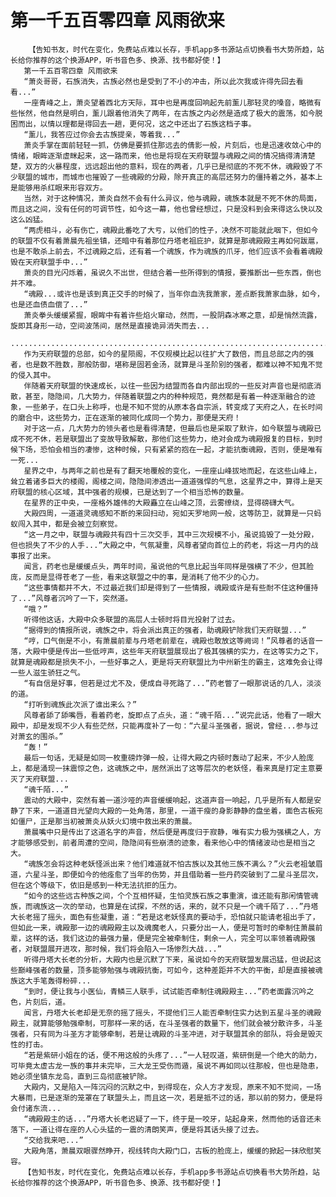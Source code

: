 # 第一千五百零四章 风雨欲来
        【告知书友，时代在变化，免费站点难以长存，手机app多书源站点切换看书大势所趋，站长给你推荐的这个换源APP，听书音色多、换源、找书都好使！】
       第一千五百零四章 风雨欲来
       “萧炎哥哥，石族消失，古族必然也是受到了不小的冲击，所以此次我或许得先回去看看...”
       一座青峰之上，萧炎望着西北方天际，耳中也是再度回响起先前薰儿那轻灵的嗓音，略微有些怅然，他自然是明白，薰儿跟着他消失了两年，在古族之内必然是造成了极大的震荡，如今脱困而出，以情以理都是得回去一趟，更何况，这之中还出了石族这档子事。
       “薰儿，我答应过你会去古族提亲，等着我...”
       萧炎手掌在面前轻轻一抓，仿佛是要抓住那远去的倩影一般，片刻后，也是迅速收敛心中的情绪，眼眸逐渐虚眯起来，这一路而来，他也是将现在天府联盟与魂殿之间的情况搞得清清楚楚，双方的火暴程度，远远超出他的意料，现在的两者，几乎已是彻底的不死不休，魂殿毁了不少联盟的城市，而城市也摧毁了一些魂殿的分殿，除开真正的高层还努力的僵持着之外，基本上是能够用杀红眼来形容双方。
       当然，对于这种情况，萧炎自然不会有什么异议，他与魂殿，魂族本就是不死不休的局面，而且这之间，没有任何的可调节性，如今这一幕，他也曾经想过，只是没料到会来得这么快以及这么凶猛。
       “两虎相斗，必有伤亡，魂殿此番吃了大亏，以他们的性子，决然不可能就此咽下，但如今的联盟不仅有着萧晨先祖坐镇，还暗中有着那位丹塔老祖庇护，就算是那魂殿殿主再如何跋扈，也是不敢杀上前去，不过魂殿之后，还有着一个魂族，作为魂族的爪牙，他们应该不会看着魂殿毁在天府联盟手中...”
       萧炎的目光闪烁着，虽说久不出世，但结合着一些所得到的情报，要推断出一些东西，倒也并不难。
       “魂殿...或许也是该到真正交手的时候了，当年你血洗我萧家，差点断我萧家血脉，如今，也是还血债血偿了...”
       萧炎拳头缓缓紧握，眼眸中有着许些焰火窜动，然而，一股阴森冰寒之意，却是悄然流露，旋即其身形一动，空间波荡间，居然是直接诡异消失而去...
       ....................................................................................
       作为天府联盟的总部，如今的星陨阁，不仅规模比起以往扩大了数倍，而且总部之内的强者，也是数不胜数，那般防御，堪称是固若金汤，就算是斗圣阶别的强者，都难以神不知鬼不觉的侵入其中。
       伴随着天府联盟的快速成长，以往一些因为结盟而各自内部出现的一些反对声音也是彻底消散，甚至，隐隐间，几大势力，伴随着联盟之内的种种规范，竟然都是有着一种逐渐融合的迹象，一些弟子，在口头上称呼，也是不知不觉的从原本各自宗派，转变成了天府之人，在长时间的磨合中，这些势力，正在逐渐的被同化成同一个势力，那便是天府！
       对于这一点，几大势力的领头者也是看得清楚，但最后也是采取了默许，如今联盟与魂殿已成不死不休，若是联盟出了变故导致解散，那他们这些势力，绝对会成为魂殿报复的目标，到时候下场，恐怕会相当的凄惨，这种时候，只有紧紧的抱在一起，才能抗衡魂殿，否则，便是唯有一死...
       星界之中，与两年之前也是有了翻天地覆般的变化，一座座山峰拔地而起，在这些山峰上，耸立着诸多巨大的楼阁，阁楼之间，隐隐间渗透出一道道强悍的气息，这星界之中，算得上是天府联盟的核心区域，其中强者的规模，已是达到了一个相当恐怖的数量。
       在星界的正中央，一座格外雄伟的大殿矗立在山峰之顶，云雾缭绕，显得磅礴大气。
       大殿四周，一道道灵魂感知不断的来回扫动，宛如天罗地网一般，这等防卫，就算是一只蚂蚁闯入其中，都是会被立刻察觉。
       “这一月之中，联盟与魂殿共有四十三次交手，其中三次规模不小，虽说捣毁了一处分殿，但也损失了不少的人手...”大殿之中，气氛凝重，风尊者望向首位上的药老，将这一月内的战事报了出来。
       闻言，药老也是缓缓点头，两年时间，虽说他的气息比起当年同样是强横了不少，但其脸庞，反而是显得苍老了一些，看来这联盟之中的事，是消耗了他不少的心力。
       “这些事情都并不大，不过最近我们却是得到了一些情报，魂殿或许是有些耐不住这种僵持了...”风尊者沉吟了一下，突然道。
       “哦？”
       听得他这话，大殿中众多联盟的高层人士顿时将目光投射了过去。
       “据得到的情报所说，魂族之中，将会派出真正的强者，助魂殿铲除我们天府联盟...”
       “哼，口气倒是不小，有萧晨前辈与丹塔老前辈在，魂殿也敢放这等阙词！”风尊者的话音一落，大殿中便是传出一些低哼声，这些年天府联盟展现出了极其强横的实力，在这等实力之下，就算是魂殿都是损失不小，一些好事之人，更是将天府联盟比为中州新生的霸主，这难免会让得一些人滋生骄狂之气。
       “有自信是好事，但若是过尤不及，便成自寻死路了...”药老瞥了一眼那说话的几人，淡淡的道。
       “打听到魂族此次派了谁出来么？”
       风尊者舔了舔嘴唇，看着药老，旋即点了点头，道：“魂千陌...”说完此话，他看了一眼大殿中，却是发现不少人有些茫然，只能再度补了一句：“六星斗圣强者，据说，曾经...参与过对萧玄的围杀。”
       “轰！”
       最后一句话，无疑是如同一枚重磅炸弹一般，让得大殿之内顿时轰动了起来，不少人脸庞上，都是涌现一抹震惊之色，这魂族之中，居然派出了这等层次的老妖怪，看来真是打定主意要灭了天府联盟...
       “魂千陌...”
       震动的大殿中，突然有着一道沙哑的声音缓缓响起，这道声音一响起，几乎是所有人都是安静了下来，一道道目光望向大殿的一处角落，那里，一道干瘦的身影静静的盘坐着，面色古板宛如僵尸，正是那当初被萧炎从妖火幻境中救出来的萧晨。
       萧晨嘴中只是传出了这道名字的声音，然后便是再度归于寂静，唯有实力极为强横之人，方才能够感受到，前者周遭的空间，隐隐间有些崩溃的迹象，看来他心中的情绪波动也是相当之大。
       “魂族怎会将这种老妖怪派出来？他们难道就不怕古族以及其他三族不满么？”火云老祖皱眉道，六星斗圣，即便如今的他痊愈了当年的伤势，并且借助着一些丹药突破到了二星斗圣层次，但在这个等级下，依旧是感到一种无法抗拒的压力。
       “如今的这些远古种族之间，个个互相怀疑，生怕灵族石族之事重演，谁还能有那闲情管魂族，而魂族这一次的举动，也算是在试探，不然的话，来的，就不只是一个魂千陌了...”丹塔大长老摇了摇头，面色有些凝重，道：“若是这老妖怪真的要动手，恐怕就只能请老祖出手了，但如此一来，魂殿那一边的魂殿殿主以及魂魔老人，只要分出一人，便是可暂时的牵制住萧晨前辈，这样的话，我们这边的最强力量，便是完全被牵制住，剩余一人，完全可以率领着魂殿强者，对联盟展开进攻，那时候，我们将会陷入一场惨烈大战...”
       听得丹塔大长老的分析，大殿内也是沉默了下来，虽说如今的天府联盟发展迅猛，但说起这些巅峰强者的数量，顶多能够勉强与魂殿抗衡，可如今，这种差距并不大的平衡，却是直接被魂族这大手笔轰得粉碎...
       “到时，便让我与小医仙，青鳞三人联手，试试能否牵制住魂殿殿主...”药老面露沉吟之色，片刻后，道。
       闻言，丹塔大长老却是无奈的摇了摇头，不提他们三人能否牵制住实力达到五星斗圣的魂殿殿主，就算能够勉强牵制，可那样一来的话，在斗圣强者的数量下，他们就会被分散许多，斗圣强者，只有同为斗圣方才能够牵制，若是让魂殿的斗圣冲进，对于联盟其余的部队，将会是毁灭性的打击。
       “若是紫研小姐在的话，便不用这般的头疼了...”一人轻叹道，紫研倒是一个绝大的助力，可毕竟太虚古龙一族的事并未完毕，三大龙王受伤而遁，虽说不再如同以往那般，但也是隐患，她必须坐镇东龙岛，直到三岛彻底被铲除。
       大殿内，又是陷入一阵沉闷的沉默之中，到得现在，众人方才发现，原来不知不觉间，一场大暴雨，已是逐渐的笼罩在了联盟头上，而且这一次，若是抵不过的话，那以前的努力，便是将会付诸东流...
       “魂殿殿主的话...”丹塔大长老迟疑了一下，终于是一咬牙，站起身来，然而他的话音还未落下，一道让得在座的人心头猛的一震的清朗笑声，便是将其话头接了过去。
       “交给我来吧...”
       大殿角落，萧晨双眼骤然睁开，视线转向大殿门口，古板的脸庞上，缓缓的掀起一抹欣慰笑容。
       【告知书友，时代在变化，免费站点难以长存，手机app多书源站点切换看书大势所趋，站长给你推荐的这个换源APP，听书音色多、换源、找书都好使！】